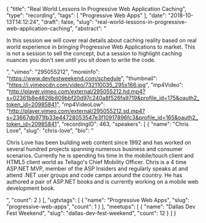 {
  "title": "Real World Lessons In Progressive Web Application Caching",
  "type": "recording",
  "tags": [
    "Progressive Web Apps"
  ],
  "date": "2018-10-13T14:12:24",
  "draft": false,
  "slug": "real-world-lessons-in-progressive-web-application-caching",
  "abstract": "<p>In this session we will cover real details about caching reality based on real world experience in bringing Progressive Web Applications to market. This is not a session to sell the concept, but a session to highlight caching nuances you don't see until you sit down to write the code.</p>",
  "vimeo": "295055212",
  "moreinfo": "https://www.devfestweekend.com/schedule",
  "thumbnail": "https://i.vimeocdn.com/video/732110035_295x166.jpg",
  "mp4Video": "http://player.vimeo.com/external/295055212.hd.mp4?s=02361b8e4826b809bbf20d97c240a8f526fa9719&profile_id=175&oauth2_token_id=20985841",
  "mp4VideoLow": "http://player.vimeo.com/external/295055212.sd.mp4?s=23667db971fb33e44728053547e3f10917896fc3&profile_id=165&oauth2_token_id=20985841",
  "recordingID": 463,
  "speakers": [
    {
      "name": "Chris Love",
      "slug": "chris-love",
      "bio": "<p>Chris Love has been building web content since 1992 and has worked on several hundred projects spanning numerous business and consumer scenarios. Currently he is spending his time in the mobile/touch client and HTML5 client world as Tellago's Chief Mobility Officer. Chris is a 4 time ASP.NET MVP, member of the ASP Insiders and regularly speaks at and attend .NET user groups and code camps around the country. He has authored a pair of ASP.NET books and is currently working on a mobile web development book.</p>",
      "count": 2
    }
  ],
  "ugtvtags": [
    {
      "name": "Progressive Web Apps",
      "slug": "progressive-web-apps",
      "count": 1
    }
  ],
  "meetups": [
    {
      "name": "Dallas Dev Fest Weekend",
      "slug": "dallas-dev-fest-weekend",
      "count": 12
    }
  ]
}